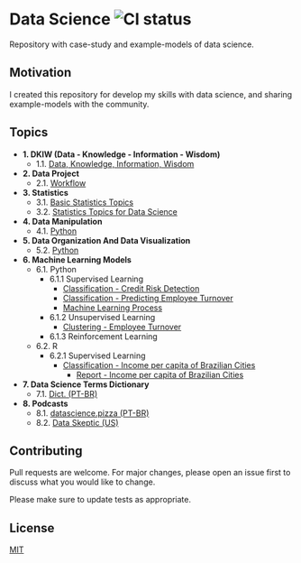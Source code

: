# Data Science ![CI status](https://img.shields.io/badge/build-passing-brightgreen.svg)

Repository with case-study and example-models of data science.

## Motivation

I created this repository for develop my skills with data science, and sharing example-models with the community.

## Topics

<!-- toc -->
- **1. DKIW (Data - Knowledge - Information - Wisdom)**
	- 1.1. [Data, Knowledge, Information, Wisdom](https://github.com/daniellj/DataScience/blob/master/DataKnowledgeInformationWisdom/DataKnowledgeInformationWisdom.md)
- **2. Data Project**
	- 2.1. [Workflow](https://github.com/daniellj/DataScience/blob/master/DataProjectWorkflow/DataProjectWorkflow.md)
- **3. Statistics**
	- 3.1. [Basic Statistics Topics](https://github.com/daniellj/DataScience/blob/master/Statistics/BasicStatisticsTopics.md)
	- 3.2. [Statistics Topics for Data Science](https://github.com/daniellj/DataScience/blob/master/Statistics/StatisticsTopicsforDataScience.md)
- **4. Data Manipulation**
	- 4.1. [Python](https://github.com/daniellj/DataScience/tree/master/DataManipulation/Python)
- **5. Data Organization And Data Visualization**
	- 5.2. [Python](https://github.com/daniellj/DataScience/tree/master/DataOrganizationAndDataVisualization/Python)
- **6. Machine Learning Models**
	- 6.1. Python
		- 6.1.1 Supervised Learning
			- [Classification - Credit Risk Detection](https://github.com/daniellj/DataScience/blob/master/MachineLearning/Python/SupervisedLearning/Case-DeteccaoFraudeAvaliacaoCredito.ipynb)
			- [Classification - Predicting Employee Turnover](https://github.com/daniellj/DataScience/blob/master/MachineLearning/Python/SupervisedLearning/PredictingEmployeeTurnover.ipynb)
			- [Machine Learning Process](https://github.com/daniellj/DataScience/blob/master/MachineLearning/Python/SupervisedLearning/MachineLearningProcess.ipynb)
		- 6.1.2 Unsupervised Learning
			- [Clustering - Employee Turnover](https://github.com/daniellj/DataScience/blob/master/MachineLearning/Python/UnsupervisedLearning/ClusteringEmployeeTurnover.ipynb)
		- 6.1.3 Reinforcement Learning
	- 6.2. R
		- 6.2.1 Supervised Learning
			- [Classification - Income per capita of Brazilian Cities](https://github.com/daniellj/DataScience/blob/master/MachineLearning/R/SupervisedLearning/Estudo_RendaPerCaptaMunicipal-BR.R)
				- [Report - Income per capita of Brazilian Cities](https://github.com/daniellj/DataScience/blob/master/MachineLearning/R/SupervisedLearning/Estudo_RendaPerCaptaMunicipal-BR.pdf)
- **7. Data Science Terms Dictionary**
	- 7.1. [Dict. (PT-BR)](https://github.com/leportella/datascience-pizza/blob/master/dicionario.md)
- **8. Podcasts**
	- 8.1. [datascience.pizza (PT-BR)](http://podcast.datascience.pizza/)
	- 8.2. [Data Skeptic (US)](https://dataskeptic.com/podcast)

## Contributing
Pull requests are welcome. For major changes, please open an issue first to discuss what you would like to change.

Please make sure to update tests as appropriate.

## License
[MIT](https://choosealicense.com/licenses/mit/)
